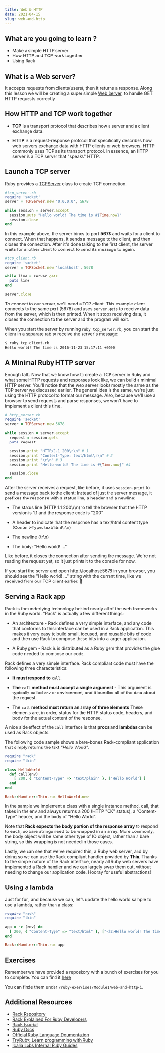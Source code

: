 ```yaml
---
title: Web & HTTP
date: 2021-04-15
slug: web-and-http
---
```


## What are you going to learn ?
* Make a simple HTTP server
* How HTTP and TCP work together
* Using Rack

## What is a Web server?

It accepts requests from clients(users), then it returns a response. Along this lesson we will be creating a super simple [Web Server](https://en.wikipedia.org/wiki/Web_server), to handle GET HTTP requests correctly.

## How HTTP and TCP work together

* **TCP** is a transport protocol that describes how a server and a client exchange data.

* **HTTP** is a request-response protocol that specifically describes how web servers exchange data with HTTP clients or web browsers. HTTP commonly uses TCP as its transport protocol. In essence, an HTTP server is a TCP server that "speaks" HTTP.

## Launch a TCP server

Ruby provides a [TCPServer](https://ruby-doc.org/stdlib-2.4.0/libdoc/socket/rdoc/TCPServer.html) class to create TCP connection.

```ruby
#tcp_server.rb
require 'socket'
server = TCPServer.new '0.0.0.0', 5678

while session = server.accept
  session.puts "Hello world! The time is #{Time.now}"
  session.close
end
```

In this example above, the server binds to port **5678** and waits for a client to connect. When that happens, it sends a message to the client, and then closes the connection. After it's done talking to the first client, the server waits for another client to connect to send its message to again.

```ruby
#tcp_client.rb
require 'socket'
server = TCPSocket.new 'localhost', 5678

while line = server.gets
  puts line
end

server.close
```

To connect to our server, we'll need a TCP client. This example client connects to the same port (5678) and uses `server.gets` to receive data from the server, which is then printed. When it stops receiving data, it closes the connection to the server and the program will exit.

When you start the server by running `ruby tcp_server.rb`, you can start the client in a separate tab to receive the server's message:

```bash
$ ruby tcp_client.rb
Hello world! The time is 2016-11-23 15:17:11 +0100
```
## A Minimal Ruby HTTP server

Enough talk. Now that we know how to create a TCP server in Ruby and what some HTTP requests and responses look like, we can build a minimal HTTP server. You'll notice that the web server looks mostly the same as the TCP server we discussed earlier. The general idea is the same, we're just using the HTTP protocol to format our message. Also, because we'll use a browser to send requests and parse responses, we won't have to implement a client this time.

```ruby
# http_server.rb
require 'socket'
server = TCPServer.new 5678

while session = server.accept
  request = session.gets
  puts request

  session.print "HTTP/1.1 200\r\n" # 1
  session.print "Content-Type: text/html\r\n" # 2
  session.print "\r\n" # 3
  session.print "Hello world! The time is #{Time.now}" #4

  session.close
end
```

After the server receives a request, like before, it uses `session.print` to send a message back to the client: Instead of just the server message, it prefixes the response with a status line, a header and a newline:

* The status line (HTTP 1.1 200\r\n) to tell the browser that the HTTP version is 1.1 and the response code is "200"

* A header to indicate that the response has a text/html content type (Content-Type: text/html\r\n)

* The newline (\r\n)

* The body: "Hello world! …"

Like before, it closes the connection after sending the message. We're not reading the request yet, so it just prints it to the console for now.

If you start the server and open http://localhost:5678 in your browser, you should see the "Hello world! …" string with the current time, like we received from our TCP client earlier. 🎉

## Serving a Rack app

Rack is the underlying technology behind nearly all of the web frameworks in the Ruby world. "Rack" is actually a few different things:

* An architecture - Rack defines a very simple interface, and any code that conforms to this interface can be used in a Rack application. This makes it very easy to build small, focused, and reusable bits of code and then use Rack to compose these bits into a larger application.

* A Ruby gem - Rack is is distributed as a Ruby gem that provides the glue code needed to compose our code.

Rack defines a very simple interface. Rack compliant code must have the following three characteristics:

* **It must respond to** `call`.

* **The** `call` **method must accept a single argument** - This argument is typically called `env` or environment, and it bundles all of the data about the request.

* The `call` **method must return an array of three elements** These elements are, in order, status for the HTTP status code, headers, and body for the actual content of the response.

A nice side effect of the `call` interface is that **procs** and **lambdas** can be used as Rack objects.

The following code sample shows a bare-bones Rack-compliant application that simply returns the text *"Hello World"*.

```ruby
require "rack"
require "thin"

class HelloWorld
  def call(env)
    [ 200, { "Content-Type" => "text/plain" }, ["Hello World"] ]
  end
end

Rack::Handler::Thin.run HelloWorld.new
```
In the sample we implement a class with a single instance method, call, that takes in the env and always returns a 200 (HTTP "OK" status), a "Content-Type" header, and the body of "Hello World".

Note that **Rack expects the body portion of the response array** to respond to each, so bare strings need to be wrapped in an array. More commonly, the body object will be some other type of IO object, rather than a bare string, so this wrapping is not needed in those cases.

Lastly, we can see that we've required thin, a Ruby web server, and by doing so we can use the Rack compliant handler provided by **Thin**. Thanks to the simple nature of the Rack interface, nearly all Ruby web servers have implemented a Rack handler and we can largely swap them out, without needing to change our application code. Hooray for useful abstractions!

## Using a lambda
Just for fun, and because we can, let's update the hello world sample to use a lambda, rather than a class:

```ruby
require "rack"
require "thin"

app = -> (env) do
  [ 200, { "Content-Type" => "text/html" }, ["<h2>Hello world! The time is #{Time.now}</h2>"] ]
end

Rack::Handler::Thin.run app
```

## Exercises

Remember we have provided a repository with a bunch of exercises for you to complete. You can find it [here](https://github.com/kurenn/ruby-exercises)

You can finde them under `/ruby-exercises/Module1/web-and-http-i`.

## Additional Resources

+ [Rack Repository](https://github.com/rack/rack)
+ [Rack Explained For Ruby Developers](https://www.rubyguides.com/2018/09/rack-middleware/)
+ [Rack tutorial](https://thoughtbot.com/upcase/videos/rack)
+ [Ruby Docs](https://www.ruby-doc.org/)
+ [Official Ruby Language Doumentation](https://ruby-doc.org/core-2.6/)
+ [TryRuby: Learn programming with Ruby](https://ruby.github.io/TryRuby/)
+ [Icalia Labs Internal Ruby Guides](https://github.com/IcaliaLabs/guides/tree/master/stack/ruby)
